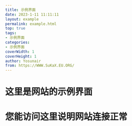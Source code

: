 ```yaml
---
title: 示例界面
date: 2023-1-11 11:11:11
layout: example
permalink: example.html
top: true
tags:
- 示例界面
categories:
- 示例界面
coverWidth: 1
coverHeight: 1
author: Yosunair
from: https://WWW.SuKaX.EU.ORG/
---
```


#   这里是网站的示例界面      
#   您能访问这里说明网站连接正常      